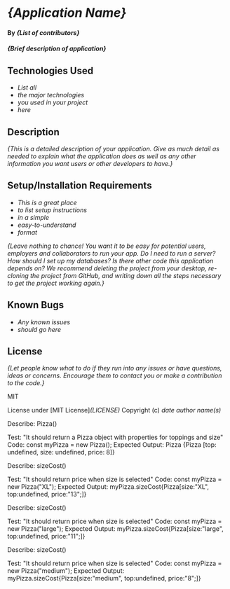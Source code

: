 # _{Application Name}_

#### By _**{List of contributors}**_

#### _{Brief description of application}_

## Technologies Used

* _List all_
* _the major technologies_
* _you used in your project_
* _here_

## Description

_{This is a detailed description of your application. Give as much detail as needed to explain what the application does as well as any other information you want users or other developers to have.}_

## Setup/Installation Requirements

* _This is a great place_
* _to list setup instructions_
* _in a simple_
* _easy-to-understand_
* _format_

_{Leave nothing to chance! You want it to be easy for potential users, employers and collaborators to run your app. Do I need to run a server? How should I set up my databases? Is there other code this application depends on? We recommend deleting the project from your desktop, re-cloning the project from GitHub, and writing down all the steps necessary to get the project working again.}_

## Known Bugs

* _Any known issues_
* _should go here_

## License

_{Let people know what to do if they run into any issues or have questions, ideas or concerns.  Encourage them to contact you or make a contribution to the code.}_

MIT

License under [MIT License]_(LICENSE)_
Copyright (c) _date_ _author name(s)_




Describe: Pizza()

Test: "It should return a Pizza object with properties for toppings and size"
Code: const myPizza = new Pizza();
Expected Output: Pizza {Pizza [top: undefined, size: undefined, price: 8]}

Describe: sizeCost()

Test: "It should return price when size is selected"
Code: const myPizza = new Pizza("XL");
Expected Output: myPizza.sizeCost{Pizza[size:"XL", top:undefined, price:"13";]}

Describe: sizeCost()

Test: "It should return price when size is selected"
Code: const myPizza = new Pizza("large");
Expected Output: myPizza.sizeCost{Pizza[size:"large", top:undefined, price:"11";]}


Describe: sizeCost()

Test: "It should return price when size is selected"
Code: const myPizza = new Pizza("medium");
Expected Output: myPizza.sizeCost{Pizza[size:"medium", top:undefined, price:"8";]}
